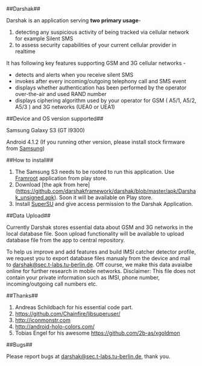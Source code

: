 ##Darshak##

Darshak is an application serving **two primary usage**-

1. detecting any suspicious activity of being tracked via cellular network for example Silent SMS
2. to assess security capabilities of your current cellular provider in realtime
 
It has following key features supporting GSM and 3G cellular networks -
* detects and alerts when you receive silent SMS
* invokes after every incoming/outgoing telephony call and SMS event
* displays whether authentication has been performed by the operator
over-the-air and used RAND number
* displays ciphering algorithm used by your operator for GSM ( A5/1,
A5/2, A5/3 ) and 3G networks (UEA0 or UEA1)


##Device and OS version supported##

Samsung Galaxy S3 (GT I9300) 

Android 4.1.2  (If you running other version, please install stock
firmware from [Samsung](http://www.sammobile.com/firmwares/))


##How to install##

1. The Samsung S3 needs to be rooted to run this application. Use [Framroot](http://forum.xda-developers.com/apps/framaroot/root-framaroot-one-click-apk-to-root-t2130276)
application from play store.
2. Download [the apk from here] (https://github.com/darshakframework/darshak/blob/master/apk/Darshak_unsigned.apk). Soon it will be available on Play store.
3. Install [SuperSU](https://play.google.com/store/apps/details?id=eu.chainfire.supersu&hl=de) and give access permission to the Darshak Application.

##Data Upload##

Currently Darshak stores essential data about GSM and 3G networks in the local
database file.  Soon upload functionality will be available to upload database file from the app to central repository. 

To help us improve and add features and build IMSI catcher detector profile, we request you to export database files manualy from the device and mail to darshak@sec.t-labs.tu-berlin.de.
Off course, we make this data avaialbe online for further research in mobile networks.
Disclaimer: This file does not contain your private information such as IMSI, phone number, incoming/outgoing call numbers etc.

##Thanks##

1. Andreas Schildbach for his essential code part.
2. https://github.com/Chainfire/libsuperuser/
3. http://iconmonstr.com
4. http://android-holo-colors.com/
5. Tobias Engel for his awesome https://github.com/2b-as/xgoldmon

##Bugs##

Please report bugs at darshak@sec.t-labs.tu-berlin.de, thank you.
